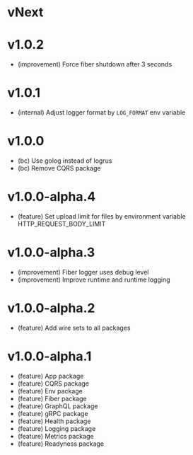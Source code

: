 # vNext

# v1.0.2

- (improvement) Force fiber shutdown after 3 seconds

# v1.0.1

- (internal) Adjust logger format by `LOG_FORMAT` env variable

# v1.0.0

- (bc) Use golog instead of logrus
- (bc) Remove CQRS package

# v1.0.0-alpha.4

- (feature) Set upload limit for files by environment variable HTTP_REQUEST_BODY_LIMIT

# v1.0.0-alpha.3

- (improvement) Fiber logger uses debug level
- (improvement) Improve runtime and runtime logging

# v1.0.0-alpha.2

- (feature) Add wire sets to all packages

# v1.0.0-alpha.1

- (feature) App package
- (feature) CQRS package
- (feature) Env package
- (feature) Fiber package
- (feature) GraphQL package
- (feature) gRPC package
- (feature) Health package
- (feature) Logging package
- (feature) Metrics package
- (feature) Readyness package
